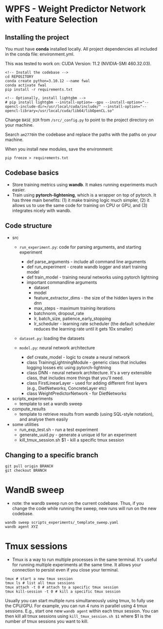 # WPFS - Weight Predictor Network with Feature Selection

## Installing the project 
You must have **conda** installed locally. All project dependencies all included in the conda file: environment.yml.

This was tested to work on: CUDA Version: 11.2 (NVIDIA-SMI 460.32.03).

```
<!-- Install the codebase -->
cd REPOSITORY
conda create python=3.10.12 --name fwal
conda activate fwal
pip install -r requirements.txt

<!-- Optionally, install lightgbm -->
# pip install lightgbm --install-option=--gpu --install-option="--opencl-include-dir=/usr/local/cuda/include/" --install-option="--opencl-library=/usr/local/cuda/lib64/libOpenCL.so"
```

Change `BASE_DIR` from `/src/_config.py` to point to the project directory on your machine.

Search `am2770`in the codebase and replace the paths with the paths on your machine.

When you install new modules, save the environment:
```
pip freeze > requirements.txt
```

## Codebase basics
- Store training metrics using **wandb**. It makes running experiments much easier.
- Train using **pytorch-lightening**, which is a wrapper on top of pytorch. It has three main benefits: (1) it make training logic much simpler, (2) it allows us to use the same code for training on CPU or GPU, and (3) integrates nicely with wandb.

## Code structure
- src
	- `run_experiment.py`: code for parsing arguments, and starting experiment
		- def parse_arguments - include all command line arguments
		- def run_experiment - create wandb logger and start training model
		- def train_model - training neural networks using pytorch lightning
		- important commandline arguments
			- dataset
			- model
			- feature_extractor_dims - the size of the hidden layers in the dnn
			- max_steps - maximum training iterations
			- batchnorm, dropout_rate
			- lr, batch_size, patience_early_stopping
			- lr_scheduler - learning rate scheduler (the default scheduler reduces the learning rate until it gets 10x smaller)


	- `dataset.py`: loading the datasets
	- `model.py`: neural network architecture
		- def create_model - logic to create a neural network
		- class TrainingLightningModule - generic class that includes logging losses etc using pytorch-lightning
		- class DNN - neural network architecture. It's a very extensible class, that includes more things that you'll need.
		- class FirstLinearLayer - used for adding different first layers (e.g., DietNetworks, ConcreteLayer etc)
		- class WeightPredictorNetwork - for DietNetworks
- scripts_experiments
	- template to set a wandb sweep
- compute_results
	- template to retrieve results from wandb (using SQL-style notation), and analyse them easily
- some utilities
	- run_exp_test.sh - run a test experiment
	- generate_uuid.py - generate a unique id for an experiment
	- kill_tmux_session.sh $1 - kill a specific tmux session


## Changing to a specific branch
```
git pull origin BRANCH
git checkout BRANCH
```
	

# WandB sweep
- note: the wandb sweep run on the current codebase. Thus, if you change the code while running the sweep, new runs will run on the new codebase.
```
wandb sweep scripts_experiments/_template_sweep.yaml
wandb agent XYZ
```

# Tmux sessions
- Tmux is a way to run multiple processes in the same terminal. It's useful for running multiple experiments at the same time. It allows your connection to persist even if you close your terminal.
```
tmux # start a new tmux session
tmux ls # list all tmux sessions
tmux attach -t 0 # attach to a specific tmux session
tmux kill-session -t 0 # kill a specific tmux session
```

Usually you can start multiple runs simultaneously using tmux, to fully use the CPU/GPU. For example, you can run 4 runs in parallel using 4 tmux sessions. E.g., start one new `wandb agent` within each tmux session. You can then kill all tmux sessions using `kill_tmux_session.sh $1` where $1 is the number of tmux sessions you want to kill.
